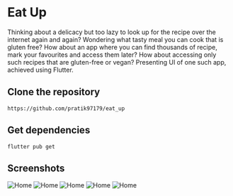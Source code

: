 # Eat Up
Thinking about a delicacy but too lazy to look up for the recipe over the internet again and again? Wondering what tasty meal you can cook that is gluten free? How about an app where you can find thousands of recipe, mark your favourites and access them later? How about accessing only such recipes that are gluten-free or vegan? Presenting UI of one such app, achieved using Flutter.

## Clone the repository
```
https://github.com/pratik97179/eat_up
```

## Get dependencies

```
flutter pub get
```

## Screenshots

![Home](/img/flutter_01.png)
![Home](/img/flutter_02.png)
![Home](/img/flutter_03.png)
![Home](/img/flutter_04.png)
![Home](/img/flutter_05.png)